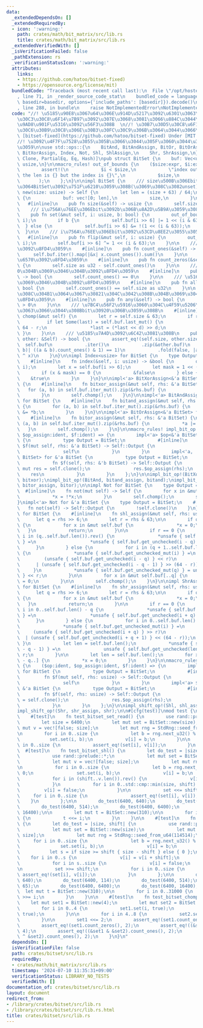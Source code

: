 ```yaml
---
data:
  _extendedDependsOn: []
  _extendedRequiredBy:
  - icon: ':warning:'
    path: crates/math/bit_matrix/src/lib.rs
    title: crates/math/bit_matrix/src/lib.rs
  _extendedVerifiedWith: []
  _isVerificationFailed: false
  _pathExtension: rs
  _verificationStatusIcon: ':warning:'
  attributes:
    links:
    - https://github.com/hatoo/bitset-fixed)
    - https://opensource.org/license/mit)
  bundledCode: "Traceback (most recent call last):\n  File \"/opt/hostedtoolcache/Python/3.10.14/x64/lib/python3.10/site-packages/onlinejudge_verify/documentation/build.py\"\
    , line 71, in _render_source_code_stat\n    bundled_code = language.bundle(stat.path,\
    \ basedir=basedir, options={'include_paths': [basedir]}).decode()\n  File \"/opt/hostedtoolcache/Python/3.10.14/x64/lib/python3.10/site-packages/onlinejudge_verify/languages/rust.py\"\
    , line 288, in bundle\n    raise NotImplementedError\nNotImplementedError\n"
  code: "//! \u5185\u90E8\u3067u64\u306E\u914D\u5217\u3092\u6301\u3063\u3066\u30D3\
    \u30C3\u30C8\u6F14\u7B97\u3092\u307E\u3068\u3081\u3066\u884C\u3044\u300164\u500D\
    \u9AD8\u901F\u5316\u3092\u56F3\u308B  \n//! \u30B7\u30D5\u30C8\u6F14\u7B97\u3084\
    \u30C6\u30B9\u30C8\u306E\u30B3\u30FC\u30C9\u306B\u3064\u3044\u3066\u306F\n//!\
    \ [bitset-fixed](https://github.com/hatoo/bitset-fixed) Under [MIT License](https://opensource.org/license/mit)\n\
    //! \u3092\u4F7F\u7528\u3055\u305B\u3066\u3044\u305F\u3060\u3044\u3066\u3044\u307E\
    \u3059\n\nuse std::ops::{\n    BitAnd, BitAndAssign, BitOr, BitOrAssign, BitXor,\
    \ BitXorAssign, Index, Not, Shl, ShlAssign,\n    Shr, ShrAssign,\n};\n\n#[derive(Debug,\
    \ Clone, PartialEq, Eq, Hash)]\npub struct BitSet {\n    buf: Vec<u64>,\n    size:\
    \ usize,\n}\n\nmacro_rules! out_of_bounds {\n    ($size:expr, $i:expr) => {\n\
    \        assert!(\n            $i < $size,\n            \"index out of bounds:\
    \ the len is {} but the index is {}\",\n            $size,\n            $i\n \
    \       );\n    };\n}\n\nimpl BitSet {\n    /// size\u500B\u306Ebit\u3092\u6301\
    \u3064BitSet\u3092\u751F\u6210\u3059\u308B(\u3069\u308C\u3082unset)\n    pub fn\
    \ new(size: usize) -> Self {\n        let len = (size + 63) / 64;\n        Self\
    \ {\n            buf: vec![0; len],\n            size,\n        }\n    }\n\n \
    \   #[inline]\n    pub fn size(&self) -> usize {\n        self.size\n    }\n\n\
    \    /// i\u756A\u76EE\u306Ebit\u3092b\u306B\u8A2D\u5B9A\u3059\u308B\n    #[inline]\n\
    \    pub fn set(&mut self, i: usize, b: bool) {\n        out_of_bounds!(self.size,\
    \ i);\n        if b {\n            self.buf[i >> 6] |= 1 << (i & 63);\n      \
    \  } else {\n            self.buf[i >> 6] &= !(1 << (i & 63));\n        }\n  \
    \  }\n\n    /// i\u756A\u76EE\u306Ebit\u3092\u53CD\u8EE2\u3055\u305B\u308B\n \
    \   #[inline]\n    pub fn flip(&mut self, i: usize) {\n        out_of_bounds!(self.size,\
    \ i);\n        self.buf[i >> 6] ^= 1 << (i & 63);\n    }\n\n    /// 1\u306E\u6570\
    \u3092\u8FD4\u3059\n    #[inline]\n    pub fn count_ones(&self) -> u32 {\n   \
    \     self.buf.iter().map(|&x| x.count_ones()).sum()\n    }\n\n    /// 0\u306E\
    \u6570\u3092\u8FD4\u3059\n    #[inline]\n    pub fn count_zeros(&self) -> u32\
    \ {\n        self.size as u32 - self.count_ones()\n    }\n\n    /// \u5168\u3066\
    0\u304B\u3069\u3046\u304B\u3092\u8FD4\u3059\n    #[inline]\n    pub fn none(&self)\
    \ -> bool {\n        self.count_ones() == 0\n    }\n\n    /// \u5168\u30661\u304B\
    \u3069\u3046\u304B\u3092\u8FD4\u3059\n    #[inline]\n    pub fn all(&self) ->\
    \ bool {\n        self.count_ones() == self.size as u32\n    }\n\n    /// \u3069\
    \u308C\u304B1\u3064\u3067\u30821\u304C\u3042\u308B\u304B\u3069\u3046\u304B\u3092\
    \u8FD4\u3059\n    #[inline]\n    pub fn any(&self) -> bool {\n        self.count_ones()\
    \ > 0\n    }\n\n    /// \u7BC4\u56F2\u5916\u3060\u304C\u4F59\u5206\u306B\u6301\
    \u3063\u3066\u3044\u308Bbit\u30920\u306B\u3059\u308B\n    #[inline]\n    pub fn\
    \ chomp(&mut self) {\n        let r = self.size & 63;\n        if r > 0 {\n  \
    \          if let Some(last) = self.buf.last_mut() {\n                let d =\
    \ 64 - r;\n                *last = (*last << d) >> d;\n            }\n       \
    \ }\n    }\n\n    /// \u5185\u7A4D\u3092\u6C42\u3081\u308B\n    pub fn dot(&self,\
    \ other: &Self) -> bool {\n        assert_eq!(self.size, other.size);\n      \
    \  self.buf\n            .iter()\n            .zip(&other.buf)\n            .map(|(a,\
    \ b)| ((a & b).count_ones() & 1) == 1)\n            .fold(false, |acc, x| acc\
    \ ^ x)\n    }\n}\n\nimpl Index<usize> for BitSet {\n    type Output = bool;\n\
    \    #[inline]\n    fn index(&self, i: usize) -> &bool {\n        out_of_bounds!(self.size,\
    \ i);\n        let x = self.buf[i >> 6];\n        let mask = 1 << (i & 63);\n\
    \        if (x & mask) == 0 {\n            &false\n        } else {\n        \
    \    &true\n        }\n    }\n}\n\nimpl<'a> BitXorAssign<&'a BitSet> for BitSet\
    \ {\n    #[inline]\n    fn bitxor_assign(&mut self, rhs: &'a BitSet) {\n     \
    \   for (a, b) in self.buf.iter_mut().zip(&rhs.buf) {\n            *a ^= *b;\n\
    \        }\n        self.chomp();\n    }\n}\n\nimpl<'a> BitAndAssign<&'a BitSet>\
    \ for BitSet {\n    #[inline]\n    fn bitand_assign(&mut self, rhs: &'a BitSet)\
    \ {\n        for (a, b) in self.buf.iter_mut().zip(&rhs.buf) {\n            *a\
    \ &= *b;\n        }\n    }\n}\n\nimpl<'a> BitOrAssign<&'a BitSet> for BitSet {\n\
    \    #[inline]\n    fn bitor_assign(&mut self, rhs: &'a BitSet) {\n        for\
    \ (a, b) in self.buf.iter_mut().zip(&rhs.buf) {\n            *a |= *b;\n     \
    \   }\n        self.chomp();\n    }\n}\n\nmacro_rules! impl_bit_op {\n    ($op:ident,\
    \ $op_assign:ident, $f:ident) => {\n        impl<'a> $op<&'a BitSet> for BitSet\
    \ {\n            type Output = BitSet;\n            #[inline]\n            fn\
    \ $f(mut self, rhs: &'a BitSet) -> Self::Output {\n                self.$op_assign(rhs);\n\
    \                self\n            }\n        }\n        impl<'a, 'b> $op<&'b\
    \ BitSet> for &'a BitSet {\n            type Output = BitSet;\n            #[inline]\n\
    \            fn $f(self, rhs: &'b BitSet) -> Self::Output {\n                let\
    \ mut res = self.clone();\n                res.$op_assign(rhs);\n            \
    \    res\n            }\n        }\n    };\n}\n\nimpl_bit_op!(BitXor, bitxor_assign,\
    \ bitxor);\nimpl_bit_op!(BitAnd, bitand_assign, bitand);\nimpl_bit_op!(BitOr,\
    \ bitor_assign, bitor);\n\nimpl Not for BitSet {\n    type Output = Self;\n  \
    \  #[inline]\n    fn not(mut self) -> Self {\n        for x in &mut self.buf {\n\
    \            *x = !*x;\n        }\n        self.chomp();\n        self\n    }\n\
    }\nimpl<'a> Not for &'a BitSet {\n    type Output = BitSet;\n    #[inline]\n \
    \   fn not(self) -> Self::Output {\n        !self.clone()\n    }\n}\n\nimpl ShlAssign<usize>\
    \ for BitSet {\n    #[inline]\n    fn shl_assign(&mut self, rhs: usize) {\n  \
    \      let q = rhs >> 6;\n        let r = rhs & 63;\n\n        if q >= self.buf.len()\
    \ {\n            for x in &mut self.buf {\n                *x = 0;\n         \
    \   }\n            return;\n        }\n\n        if r == 0 {\n            for\
    \ i in (q..self.buf.len()).rev() {\n                *unsafe { self.buf.get_unchecked_mut(i)\
    \ } =\n                    *unsafe { self.buf.get_unchecked(i - q) };\n      \
    \      }\n        } else {\n            for i in (q + 1..self.buf.len()).rev()\
    \ {\n                *unsafe { self.buf.get_unchecked_mut(i) } =\n           \
    \         (unsafe { self.buf.get_unchecked(i - q) } << r)\n                  \
    \      | (unsafe { self.buf.get_unchecked(i - q - 1) } >> (64 - r));\n       \
    \     }\n            *unsafe { self.buf.get_unchecked_mut(q) } = unsafe { self.buf.get_unchecked(0)\
    \ } << r;\n        }\n\n        for x in &mut self.buf[..q] {\n            *x\
    \ = 0;\n        }\n\n        self.chomp();\n    }\n}\n\nimpl ShrAssign<usize>\
    \ for BitSet {\n    #[inline]\n    fn shr_assign(&mut self, rhs: usize) {\n  \
    \      let q = rhs >> 6;\n        let r = rhs & 63;\n\n        if q >= self.buf.len()\
    \ {\n            for x in &mut self.buf {\n                *x = 0;\n         \
    \   }\n            return;\n        }\n\n        if r == 0 {\n            for\
    \ i in 0..self.buf.len() - q {\n                *unsafe { self.buf.get_unchecked_mut(i)\
    \ } =\n                    *unsafe { self.buf.get_unchecked(i + q) };\n      \
    \      }\n        } else {\n            for i in 0..self.buf.len() - q - 1 {\n\
    \                *unsafe { self.buf.get_unchecked_mut(i) } =\n               \
    \     (unsafe { self.buf.get_unchecked(i + q) } >> r)\n                      \
    \  | (unsafe { self.buf.get_unchecked(i + q + 1) } << (64 - r));\n           \
    \ }\n            let len = self.buf.len();\n            *unsafe { self.buf.get_unchecked_mut(len\
    \ - q - 1) } =\n                unsafe { self.buf.get_unchecked(len - 1) } >>\
    \ r;\n        }\n\n        let len = self.buf.len();\n        for x in &mut self.buf[len\
    \ - q..] {\n            *x = 0;\n        }\n    }\n}\n\nmacro_rules! impl_shift_op\
    \ {\n    ($op:ident, $op_assign:ident, $f:ident) => {\n        impl $op<usize>\
    \ for BitSet {\n            type Output = BitSet;\n            #[inline]\n   \
    \         fn $f(mut self, rhs: usize) -> Self::Output {\n                self.$op_assign(rhs);\n\
    \                self\n            }\n        }\n        impl<'a> $op<usize> for\
    \ &'a BitSet {\n            type Output = BitSet;\n            #[inline]\n   \
    \         fn $f(self, rhs: usize) -> Self::Output {\n                let mut res\
    \ = self.clone();\n                res.$op_assign(rhs);\n                res\n\
    \            }\n        }\n    };\n}\n\nimpl_shift_op!(Shl, shl_assign, shl);\n\
    impl_shift_op!(Shr, shr_assign, shr);\n\n#[cfg(test)]\nmod test {\n    use super::*;\n\
    \    #[test]\n    fn test_bitset_set_read() {\n        use rand::prelude::*;\n\
    \        let size = 6400;\n        let mut set = BitSet::new(size);\n        let\
    \ mut v = vec![false; size];\n        let mut rng = StdRng::seed_from_u64(114514);\n\
    \n        for i in 0..size {\n            let b = rng.next_u32() % 2 == 0;\n \
    \           set.set(i, b);\n            v[i] = b;\n        }\n\n        for i\
    \ in 0..size {\n            assert_eq!(set[i], v[i]);\n        }\n    }\n\n  \
    \  #[test]\n    fn test_bitset_shl() {\n        let do_test = |size, shift| {\n\
    \            use rand::prelude::*;\n            let mut set = BitSet::new(size);\n\
    \            let mut v = vec![false; size];\n            let mut rng = StdRng::seed_from_u64(114514);\n\
    \n            for i in 0..size {\n                let b = rng.next_u32() % 2 ==\
    \ 0;\n                set.set(i, b);\n                v[i] = b;\n            }\n\
    \            for i in (shift..v.len()).rev() {\n                v[i] = v[i - shift];\n\
    \            }\n            for i in 0..std::cmp::min(size, shift) {\n       \
    \         v[i] = false;\n            }\n\n            set <<= shift;\n       \
    \     for i in 0..size {\n                assert_eq!(set[i], v[i]);\n        \
    \    }\n        };\n\n        do_test(6400, 640);\n        do_test(6400, 114);\n\
    \        do_test(6400, 514);\n        do_test(6400, 6400);\n        do_test(6400,\
    \ 16400);\n\n        let mut t = BitSet::new(310);\n\n        for i in 0..31000\
    \ {\n            t <<= i;\n        }\n    }\n\n    #[test]\n    fn test_bitset_shr()\
    \ {\n        let do_test = |size, shift| {\n            use rand::prelude::*;\n\
    \            let mut set = BitSet::new(size);\n            let mut v = vec![false;\
    \ size];\n            let mut rng = StdRng::seed_from_u64(114514);\n\n       \
    \     for i in 0..size {\n                let b = rng.next_u32() % 2 == 0;\n \
    \               set.set(i, b);\n                v[i] = b;\n            }\n\n \
    \           let s = if size >= shift { size - shift } else { 0 };\n\n        \
    \    for i in 0..s {\n                v[i] = v[i + shift];\n            }\n\n\
    \            for i in s..size {\n                v[i] = false;\n            }\n\
    \n            set >>= shift;\n            for i in 0..size {\n               \
    \ assert_eq!(set[i], v[i]);\n            }\n        };\n\n        do_test(6400,\
    \ 640);\n        do_test(6400, 114);\n        do_test(6400, 514);\n        do_test(63,\
    \ 65);\n        do_test(6400, 6400);\n        do_test(6400, 16400);\n\n      \
    \  let mut t = BitSet::new(310);\n\n        for i in 0..31000 {\n            t\
    \ >>= i;\n        }\n    }\n\n    #[test]\n    fn test_bitset_chomp() {\n    \
    \    let mut set1 = BitSet::new(4);\n        let mut set2 = BitSet::new(8);\n\n\
    \        for i in 0..4 {\n            set1.set(i, true);\n            set2.set(i,\
    \ true);\n        }\n\n        for i in 4..8 {\n            set2.set(i, true);\n\
    \        }\n\n        set1 <<= 2;\n        assert_eq!(set1.count_ones(), 2);\n\
    \        assert_eq!(set1.count_zeros(), 2);\n        assert_eq!((&set1 | &set2).count_ones(),\
    \ 4);\n        assert_eq!((&set1 & &set2).count_ones(), 2);\n        assert_eq!((&set1\
    \ ^ &set2).count_ones(), 2);\n    }\n}\n"
  dependsOn: []
  isVerificationFile: false
  path: crates/bitset/src/lib.rs
  requiredBy:
  - crates/math/bit_matrix/src/lib.rs
  timestamp: '2024-07-10 11:35:31+09:00'
  verificationStatus: LIBRARY_NO_TESTS
  verifiedWith: []
documentation_of: crates/bitset/src/lib.rs
layout: document
redirect_from:
- /library/crates/bitset/src/lib.rs
- /library/crates/bitset/src/lib.rs.html
title: crates/bitset/src/lib.rs
---
```

